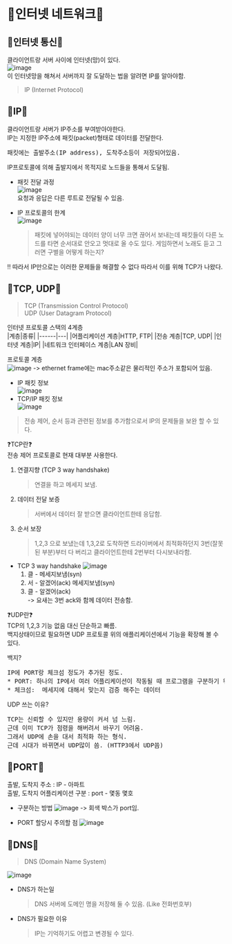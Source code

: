 # 🍦인터넷 네트워크🍦

## 🍑인터넷 통신🍑  
클라이언트랑 서버 사이에 인터넷(망)이 있다.  
![image](https://user-images.githubusercontent.com/77817094/173189929-45d6f0f5-2859-48b4-b7dc-1b0b43ea0391.png)  
이 인터넷망을 해쳐서 서버까지 잘 도달하는 법을 알려면 IP를 알아야함.
> IP (Internet Protocol)  

## 🍑IP🍑  
클라이언트랑 서버가 IP주소를 부여받아야한다.  
IP는 지정한 IP주소에 패킷(packet)형태로 데이터를 전달한다.  
<pre>
패킷에는 출발주소(IP address), 도착주소등이 저장되어있음.
</pre>  
IP프로토콜에 의해 출발지에서 목적지로 노드들을 통해서 도달됨.  
* 패킷 전달 과정  
![image](https://user-images.githubusercontent.com/77817094/173190097-81f6d0a8-b2b5-4c14-9c86-e64205e1ebd5.png)  
요청과 응답은 다른 루트로 전달될 수 있음.  

* IP 프로토콜의 한계  
![image](https://user-images.githubusercontent.com/77817094/173190176-f7c630c7-394b-426f-8680-546dbfe6de57.png)    
    > 패킷에 넣어야되는 데이터 양이 너무 크면 끊어서 보내는데 패킷들이 다른 노드를 타면 순서대로 안오고 멋대로 올 수도 있다. 
    게임하면서 노래도 듣고 그러면 구별을 어떻게 하는지? 

‼ 따라서 IP만으로는 이러한 문제들을 해결할 수 없다 따라서 이를 위해 TCP가 나왔다.  

## 🍑TCP, UDP🍑  
> TCP (Transmission Control Protocol)  
> UDP (User Datagram Protocol)  

인터넷 프로토콜 스택의 4계층  
|계층|종류|
|------|---|
|어플리케이션 계층|HTTP, FTP|
|전송 계층|TCP, UDP|
|인터넷 계층|IP|
|네트워크 인터페이스 계층|LAN 장비|  

프로토콜 계층  
![image](https://user-images.githubusercontent.com/77817094/173210414-d7df2037-04c9-46f4-8241-7fd84ca27ec8.png)
-> ethernet frame에는 mac주소같은 물리적인 주소가 포함되어 있음.

* IP 패킷 정보  
![image](https://user-images.githubusercontent.com/77817094/173210562-0a123b9d-22e0-4e40-92c5-183b796f339f.png)  
* TCP/IP 패킷 정보  
![image](https://user-images.githubusercontent.com/77817094/173210567-aa0e9c99-353e-4833-b1a4-a5a653c34c11.png)  
> 전송 제어, 순서 등과 관련된 정보를 추가함으로서 IP의 문제들을 보완 할 수 있다.  

❓TCP란❓  
전송 제어 프로토콜로 현재 대부분 사용한다. 
1. 연결지향 (TCP 3 way handshake)  
    > 연결을 하고 메세지 보냄.  
2. 데이터 전달 보증  
    > 서버에서 데이터 잘 받으면 클라이언트한테 응답함.
3. 순서 보장
    > 1,2,3 으로 보냈는데 1,3,2로 도착하면 드라이버에서 최적화하던지 3번(잘못된 부분)부터 다 버리고 클라이언트한테 2번부터 다시보내라함.

* TCP 3 way handshake
    ![image](https://user-images.githubusercontent.com/77817094/173210742-31fe2851-722e-4a0c-bd80-991fe556bc66.png)  
    1. 클 - 메세지보냄(syn)
    2. 서 - 알겠어(ack) 메세지보냄(syn)
    3. 클 - 알겠어(ack)  
    -> 요새는 3번 ack와 함께 데이터 전송함.  

❓UDP란❓  
TCP의 1,2,3 기능 없음 대신 단순하고 빠름.  
백지상태이므로 필요하면 UDP 프로토콜 위의 애플리케이션에서 기능을 확장해 볼 수 있다.  

백지?
<pre>
IP에 PORT랑 체크섬 정도가 추가된 정도.  
* PORT: 하나의 IP에서 여러 어플리케이션이 작동될 때 프로그램을 구분하기 위해 사용됨.  
* 체크섬:  메세지에 대해서 맞는지 검증 해주는 데이터
</pre>

UDP 쓰는 이유?  
<pre>
TCP는 신뢰할 수 있지만 용량이 커서 넘 느림.  
근데 이미 TCP가 점령을 해버려서 바꾸기 어려움.  
그래서 UDP에 손을 대서 최적화 하는 형식.  
근데 시대가 바뀌면서 UDP많이 씀. (HTTP3에서 UDP씀)
</pre>

## 🍑PORT🍑  
출발, 도착지 주소 : IP - 아파트  
출발, 도착지 어플리케이션 구분 : port - 몇동 몇호  
* 구분하는 방법
![image](https://user-images.githubusercontent.com/77817094/173211354-90dc3aaa-7137-466e-9a41-0aa4724f9dd3.png)
    -> 회색 박스가 port임.  

* PORT 할당시 주의할 점 
![image](https://user-images.githubusercontent.com/77817094/173211403-2ec12f9e-8b62-41c3-a519-70c7ac9cff86.png)  

## 🍑DNS🍑
> DNS (Domain Name System)  

![image](https://user-images.githubusercontent.com/77817094/173211657-cd82bf80-03ab-4c30-8ceb-1556f1162d53.png)  

* DNS가 하는일  
   > DNS 서버에 도메인 명을 저장해 둘 수 있음. (Like 전화번호부)  

* DNS가 필요한 이유  
   > IP는 기억하기도 어렵고 변경될 수 있다.  

